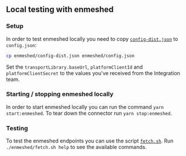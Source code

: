 ## Local testing with enmeshed

### Setup

In order to test enmeshed locally you need to copy [`config-dist.json`](./config-dist.json) to `config.json`:

```sh
cp enmeshed/config-dist.json enmeshed/config.json
```

Set the `transportLibrary.baseUrl`, `platformClientId` and `platformClientSecret` to the values you've received from the Integration team.

### Starting / stopping enmeshed locally

In order to start enmeshed locally you can run the command `yarn start:enmeshed`. To tear down the connector run `yarn stop:enmeshed`.

### Testing

To test the enmeshed endpoints you can use the script [`fetch.sh`](./fetch.sh). Run `./enmeshed/fetch.sh help` to see the available commands.
